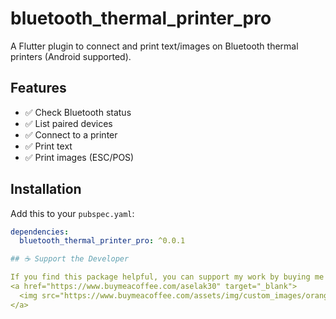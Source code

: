 # bluetooth_thermal_printer_pro

A Flutter plugin to connect and print text/images on Bluetooth thermal printers (Android supported).

## Features
- ✅ Check Bluetooth status
- ✅ List paired devices
- ✅ Connect to a printer
- ✅ Print text
- ✅ Print images (ESC/POS)

## Installation

Add this to your `pubspec.yaml`:

```yaml
dependencies:
  bluetooth_thermal_printer_pro: ^0.0.1

## ☕ Support the Developer

If you find this package helpful, you can support my work by buying me a coffee! ❤️  
<a href="https://www.buymeacoffee.com/aselak30" target="_blank">
  <img src="https://www.buymeacoffee.com/assets/img/custom_images/orange_img.png" alt="Buy Me A Coffee" height="41" width="174">
</a>
